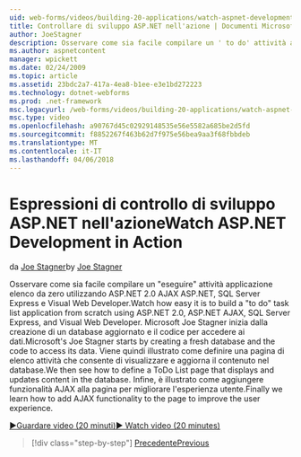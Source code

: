 ```yaml
---
uid: web-forms/videos/building-20-applications/watch-aspnet-development-in-action
title: Controllare di sviluppo ASP.NET nell'azione | Documenti Microsoft
author: JoeStagner
description: Osservare come sia facile compilare un ' to do' attività applicazione elenco da zero utilizzando ASP.NET 2.0 AJAX ASP.NET, SQL Server Express e Visual Web Developer. MIC...
ms.author: aspnetcontent
manager: wpickett
ms.date: 02/24/2009
ms.topic: article
ms.assetid: 23bdc2a7-417a-4ea8-b1ee-e3e1bd272223
ms.technology: dotnet-webforms
ms.prod: .net-framework
msc.legacyurl: /web-forms/videos/building-20-applications/watch-aspnet-development-in-action
msc.type: video
ms.openlocfilehash: a90767d45c02929148535e56e5582a685be2d5fd
ms.sourcegitcommit: f8852267f463b62d7f975e56bea9aa3f68fbbdeb
ms.translationtype: MT
ms.contentlocale: it-IT
ms.lasthandoff: 04/06/2018
---
```

<a name="watch-aspnet-development-in-action"></a><span data-ttu-id="f2408-104">Espressioni di controllo di sviluppo ASP.NET nell'azione</span><span class="sxs-lookup"><span data-stu-id="f2408-104">Watch ASP.NET Development in Action</span></span>
====================
<span data-ttu-id="f2408-105">da [Joe Stagner](https://github.com/JoeStagner)</span><span class="sxs-lookup"><span data-stu-id="f2408-105">by [Joe Stagner](https://github.com/JoeStagner)</span></span>

<span data-ttu-id="f2408-106">Osservare come sia facile compilare un "eseguire" attività applicazione elenco da zero utilizzando ASP.NET 2.0 AJAX ASP.NET, SQL Server Express e Visual Web Developer.</span><span class="sxs-lookup"><span data-stu-id="f2408-106">Watch how easy it is to build a "to do" task list application from scratch using ASP.NET 2.0, ASP.NET AJAX, SQL Server Express, and Visual Web Developer.</span></span> <span data-ttu-id="f2408-107">Microsoft Joe Stagner inizia dalla creazione di un database aggiornato e il codice per accedere ai dati.</span><span class="sxs-lookup"><span data-stu-id="f2408-107">Microsoft's Joe Stagner starts by creating a fresh database and the code to access its data.</span></span> <span data-ttu-id="f2408-108">Viene quindi illustrato come definire una pagina di elenco attività che consente di visualizzare e aggiorna il contenuto nel database.</span><span class="sxs-lookup"><span data-stu-id="f2408-108">We then see how to define a ToDo List page that displays and updates content in the database.</span></span> <span data-ttu-id="f2408-109">Infine, è illustrato come aggiungere funzionalità AJAX alla pagina per migliorare l'esperienza utente.</span><span class="sxs-lookup"><span data-stu-id="f2408-109">Finally we learn how to add AJAX functionality to the page to improve the user experience.</span></span>

[<span data-ttu-id="f2408-110">&#9654;Guardare video (20 minuti)</span><span class="sxs-lookup"><span data-stu-id="f2408-110">&#9654; Watch video (20 minutes)</span></span>](https://channel9.msdn.com/Blogs/ASP-NET-Site-Videos/watch-aspnet-development-in-action)

> [!div class="step-by-step"]
> [<span data-ttu-id="f2408-111">Precedente</span><span class="sxs-lookup"><span data-stu-id="f2408-111">Previous</span></span>](lesson-8-working-with-the-gridview-and-formview.md)
